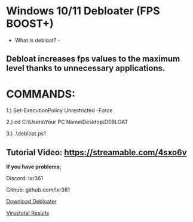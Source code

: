 # Windows 10/11 Debloater (FPS BOOST+)

- What is debloat? -

Debloat increases fps values ​​to the maximum level thanks to unnecessary applications.
--------------------------------------------
# COMMANDS:

1.) Set-ExecutionPolicy Unrestricted -Force

2.) cd C:\Users\Your PC Name\Desktop\DEBLOAT

3.) .\debloat.ps1

Tutorial Video: https://streamable.com/4sxo6v
---------------------------------------------
**If you have problems;**

Discord: lxr361

Github: github.com/lxr361

[Download Debloater](https://github.com/lxr361/Windows-Debloater-10-11/archive/refs/heads/main.zip)

[Virustotal Results](https://www.virustotal.com/gui/file/d3f29172a2522bd989740f78dbfe7d422f43d08f0e1efeb76411ef7b6dbe152d?nocache=1)
